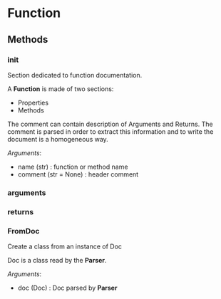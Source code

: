 # Function



## Methods

### __init__

Section dedicated to function documentation.

A **Function** is made of two sections:
- Properties
- Methods

The comment can contain description of Arguments and Returns.
The comment is parsed in order to extract this information and to
write the document is a homogeneous way.



*Arguments*:
- name (str) : function or method name
- comment (str = None) : header comment


### arguments




### returns




### FromDoc

Create a class from an instance of Doc

Doc is a class read by the **Parser**.



*Arguments*:
- doc (Doc) : Doc parsed by **Parser**




